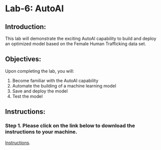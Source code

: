 # Lab-6: AutoAI  

## Introduction: 

This lab will demonstrate the exciting AutoAI capability to build and deploy an optimized model based on the Female Human Trafficking data set.  

## Objectives: 

Upon completing the lab, you will:

1. Become familiar with the AutoAI capability
2. Automate the building of a machine learning model 
3. Save and deploy the model
4. Test the model  

## Instructions:

### Step 1.  Please click on the link below to download the instructions to your machine.

[Instructions](https://github.com/bleonardb3/DS_POT_01-13-2022/raw/main/Lab-6/FHTAutoAIv01-13-2022.pdf).




